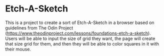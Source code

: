 # Etch-A-Sketch

This is a project to create a sort of Etch-A-Sketch in a browser based on guidelines from The Odin Project (https://www.theodinproject.com/lessons/foundations-etch-a-sketch). Users will be able to input the size of grid they want, the page will create that size grid for them, and then they will be able to color squares in it with their mouse.
